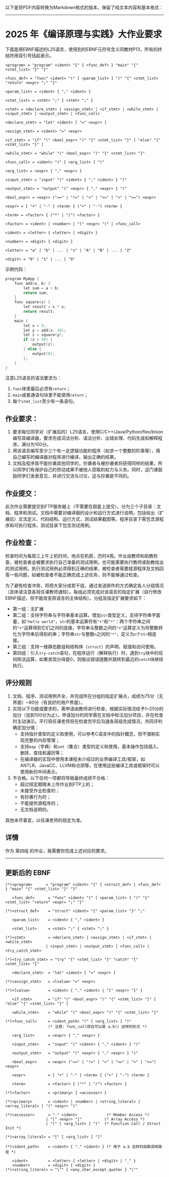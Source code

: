 以下是将PDF内容转换为Markdown格式的版本，保留了纯文本内容和基本格式：

---

# 2025 年《编译原理与实践》大作业要求

下面是用EBNF描述的L25语言，使用到的EBNF元符号含义同教材P13，所有的终结符用双引号括起表示。

```ebnf
<program> = "program" <ident> "{" { <func_def> } "main" "{" <stmt_list> "}" "}"

<func_def> = "func" <ident> "(" [ <param_list> ] ")" "{" <stmt_list> "return" <expr> ";" "}"

<param_list> = <ident> { "," <ident> }

<stmt_list> = <stmt> ";" { <stmt> ";" }

<stmt> = <declare_stmt> | <assign_stmt> | <if_stmt> | <while_stmt> | <input_stmt> | <output_stmt> | <func_call>

<declare_stmt> = "let" <ident> [ "=" <expr> ]

<assign_stmt> = <ident> "=" <expr>

<if_stmt> = "if" "(" <bool_expr> ")" "{" <stmt_list> "}" [ "else" "{" <stmt_list> "}" ]

<while_stmt> = "while" "(" <bool_expr> ")" "{" <stmt_list> "}"

<func_call> = <ident> "(" [ <arg_list> ] ")"

<arg_list> = <expr> { "," <expr> }

<input_stmt> = "input" "(" <ident> { "," <ident> } ")"

<output_stmt> = "output" "(" <expr> { "," <expr> } ")"

<bool_expr> = <expr> ("==" | "!=" | "<" | "<=" | ">" | ">=") <expr>

<expr> = [ "+" | "-" ] <term> { ("+" | "-") <term> }

<term> = <factor> { ("*" | "/") <factor> }

<factor> = <ident> | <number> | "(" <expr> ")" | <func_call>

<ident> = <letter> { <letter> | <digit> }

<number> = <digit> { <digit> }

<letter> = "a" | "b" | ... | "z" | "A" | "B" | ... | "Z"

<digit> = "0" | "1" | ... | "9"
```

示例代码：
```c
program MyApp {
    func add(a, b) {
        let sum = a + b;
        return sum;
    }
    func square(x) {
        let result = x * x;
        return result;
    }
    main {
        let x = 5;
        let y = add(x, 10);
        let z = square(y);
        if (z > 50) {
            output(z);
        } else {
            output(0);
        };
    }
}
```

注意L25语言的语法要求为：

1. `func`体里最后必须有`return`；
2. `main`或普通语句块里不能使用`return`；
3. 每个`stmt_list`至少有一条语句。

## 作业要求：

1. 要求每位同学对（扩展后的）L25语言，使用C/C++/Java/Python/flex/bison编写其编译器，要求完成词法分析、语法分析、出错处理、代码生成和解释程序。满分为100分。
2. 用该语言编写至少三个有一定逻辑功能的程序（如求一个整数的阶乘等），用自己编写的编译器对程序进行编译，输出正确的结果。
3. 文档及程序皆不能抄袭其他同学的，抄袭者与被抄袭者将获得同样的结果，所以同学们有保护自己的劳动成果不被他人窃取的权力与义务。同时，这门课鼓励同学们发表意见，并进行交流与讨论，这与抄袭是不同的。

## 作业提交：

此次作业需要提交到FTP服务器上（不需要在超星上提交）。分为三个子目录：文档、程序和测试。文档中需要对编译器的设计和运行方式进行说明，包括给出（扩展后）文法定义、代码结构、运行方式、测试结果截图等。程序目录下需包含源程序和可执行程序。测试目录下包含测试用例。

## 作业检查：

检查时间为每周三上午上机时间，地点在机房，历时4周。作业由教师和助教检查，被检查者会被要求执行自己准备的测试用例，也可能需要执行教师或助教给出的测试用例，执行测试用例必须得到正确的结果，被检查者需要就源程序及文档回答一些问题，如被检查者不能正确完成上述任务，则不能够通过检查。

为了避免检查冲突，将把大家分成若干组，通过发送邮件的方式确定各人分组情况（具体请注意各班任课教师通知）。每组必须完成对该语言的指定扩展（自行修改EBNF描述，但不能改变原语言的主体结构）。分组及指定扩展要求如下：

- 第一组：无扩展
- 第二组：支持字符串与字符串基本运算。增加`str`类型定义，支持字符串字面量，如`"hello world"`，`str`的基本运算符有`"+"`和`"*"`：两个字符串之间的`"+"`运算得到它们之间的连接，字符串与整数之间的`"+"`运算定义为将整数转化为字符串后得到的串；字符串`str`与整数`n`之间的`"*"`，定义为`n`个`str`相连接。
- 第三组：支持一维静态数组和结构体（`struct`）的声明、赋值和访问使用。
- 第四组：引入`try-catch`语句，在程序运行（解释执行）时，遇到`try`块中的任何除法运算，如果发现分母是0，则报出错误提醒并跳转到最近的`catch`块继续执行。

## 评分规则

1. 文档、程序、测试用例齐全，并完成所在分组的指定扩展点，成绩为75分（无界面）~80分（有良好的用户界面）。
2. 实现以下功能或要求的，需申请由教师进行检查，根据实际情况给予1~25分的加分（加到100分为止）。申请加分的同学需在文档中标注加分项目，并在检查时主动演示。平行班任课老师将在检查完毕后沟通各班级完成情况，共同评判确定加分值：
    - 支持指针类型的定义和使用，可以参考C语言中的指针概念，但不强制实现完整的内存管理；
    - 支持`map`（字典）和`set`（集合）类型的定义和使用，基本操作包括插入、删除、查找和遍历等；
    - 在编译器的实现中使用本课程未介绍过的业界编译工具/框架，如ANTLR、JavaCC、LLVM和仓颉等，在使用这些编译工具或框架时可以使用新的中间表示。
3. 不合格。以下任何一项都将导致最终成绩不合格：
    - 超过规定期限未上传作业到FTP上的；
    - 未接受作业检查的；
    - 有抄袭行为的；
    - 不能提供源程序的；
    - 无文档说明的。

其他未尽事宜，以任课老师的规定为准。

## 详情
作为 第四组 的作业，我需要你完成上述对应的要求。

---

## 更新后的 EBNF
```ebnf
(*)<program>      = "program" <ident> "{" { <struct_def> | <func_def> } "main" "{" <stmt_list> "}" "}"

   <func_def>      = "func" <ident> "(" [ <param_list> ] ")" "{" <stmt_list> "return" <expr> ";" "}"

(*)<struct_def>    = "struct" <ident> "{" <param_list> "}" ";"

   <param_list>    = <ident> { "," <ident> }

   <stmt_list>     = <stmt> ";" { <stmt> ";" }

(*)<stmt>          = <declare_stmt> | <assign_stmt> | <if_stmt> | <while_stmt>
                  | <input_stmt> | <output_stmt> | <func_call> | <try_catch_stmt>

(*)<try_catch_stmt> = "try" "{" <stmt_list> "}" "catch" "{" <stmt_list> "}"

   <declare_stmt>  = "let" <ident> [ "=" <expr> ]

(*)<assign_stmt>   = <lvalue> "=" <expr>

(*)<lvalue>        = <ident> { "." <ident> | "[" <expr> "]" }

   <if_stmt>       = "if" "(" <bool_expr> ")" "{" <stmt_list> "}" [ "else" "{" <stmt_list> "}" ]

   <while_stmt>    = "while" "(" <bool_expr> ")" "{" <stmt_list> "}"

(*)<func_call>     = <ident_path> "(" [ <arg_list> ] ")"
                   (* 注意: func_call现在可以是 a.b() 这样的形式 *)

   <arg_list>      = <expr> { "," <expr> }

   <input_stmt>    = "input" "(" <ident> { "," <ident> } ")"

   <output_stmt>   = "output" "(" <expr> { "," <expr> } ")"

   <bool_expr>     = <expr> ("==" | "!=" | "<" | "<=" | ">" | ">=") <expr>

   <expr>          = [ "+" | "-" ] <term> { ("+" | "-") <term> }

   <term>          = <factor> { ("*" | "/") <factor> }

(*)<factor>        = <primary> { <accessor> }

(*)<primary>       = <ident> | <number> | <string_literal> | <array_literal> | "(" <expr> ")"

(*)<accessor>      = "." <ident>             (* Member Access *)
                  | "[" <expr> "]"          (* Array Access *)
                  | "(" [ <arg_list> ] ")"  (* Function Call / Struct Init *)

(*)<array_literal> = "[" [ <arg_list> ] "]"

(*)<ident_path>    = <ident> { "." <ident> } (* 用于 a.b 这样的函数调用路径 *)

   <ident>         = <letter> { <letter> | <digit> | "_" }
   <number>        = <digit> { <digit> }
(*)<string_literal> = "\"" { <any_char_except_quote> } "\""
```

